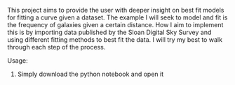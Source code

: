 This project aims to provide the user with deeper insight on best fit models for fitting a curve given a dataset. The example I will seek to model and fit is the frequency of galaxies given a certain distance. How I aim to implement this is by importing data published by the Sloan Digital Sky Survey and using different fitting methods to best fit the data. I will try my best to walk through each step of the process.

Usage:
1. Simply download the python notebook and open it
